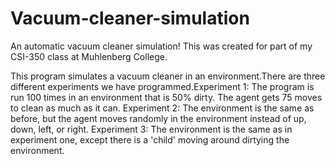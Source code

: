 # Vacuum-cleaner-simulation
An automatic vacuum cleaner simulation! This was created for part of my CSI-350 class at Muhlenberg College.

This program simulates a vacuum cleaner in an environment.There are three different experiments we have programmed.Experiment 1: The program is run 100 times in an environment that is 50% dirty. The agent gets 75 moves to clean as much as it can. Experiment 2: The environment is the same as before, but the agent moves randomly in the environment instead of up, down, left, or right. Experiment 3: The environment is the same as in experiment one, except there is a 'child' moving around dirtying the environment.
